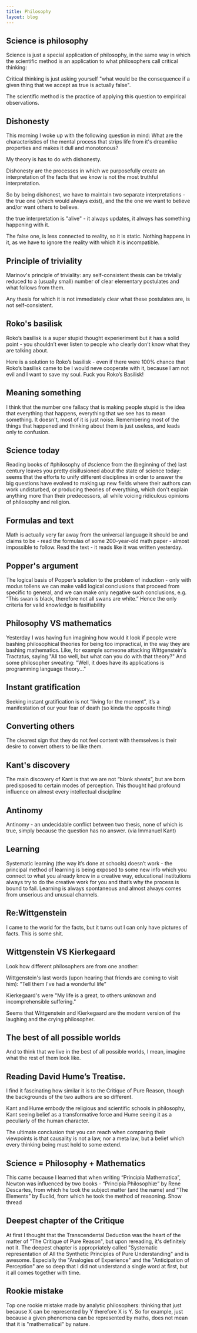 ```yaml
---
title: Philosophy
layout: blog
---
```


Science is philosophy
---

Science  is just a special application of philosophy, in the same way in which the scientific method is an application to what philosophers call critical thinking:

Critical thinking is just asking yourself "what would be the consequence if a given thing that we accept as true is actually false".

The scientific method is the practice of applying this question to empirical observations.

Dishonesty
---
This morning I woke up with the following question in mind: What are the characteristics of the mental process that strips life from it's dreamlike properties and makes it dull and monotonous? 

My theory is has to do with dishonesty.

Dishonesty are the processes  in which we purposefully create an interpretation of the facts that we know is not the most truthful interpretation. 

So by being dishonest, we have to maintain two separate interpretations - the true one (which would always exist), and the the one we want to believe and/or want others to believe.


the true interpretation is "alive" - it always updates, it always has something happening with it.

The false one, is less connected to reality, so it is static. Nothing happens in it, as we have to ignore the reality with which it is incompatible.

Principle of triviality
---
Marinov's principle of triviality: any self-consistent thesis can be trivially reduced to a (usually small) number of clear elementary postulates and what follows from them. 

Any thesis for which it is not immediately clear what these postulates are, is not self-consistent.

Roko's basilisk
---
Roko’s basilisk is a super stupid thought experieriment but it has a solid point - you shouldn’t ever listen to people who clearly don’t know what they are talking about.

Here is a solution to Roko’s basilisk - even if there were 100% chance that Roko’s basilisk came to be I would neve cooperate with it, because I am not evil and I want to save my soul. Fuck you Roko’s Basilisk!

Meaning something
---

I think that the number one fallacy that is making people stupid is the idea that everything that happens, everything that we see has to mean something. It doesn't, most of it is just noise. Remembering most of the things that happened and thinking about them is just useless, and leads only to confusion.


Science today
---
Reading books of #philosophy of #science from the (beginning of the) last century leaves you pretty disillusioned about the state of science today: seems that the efforts to unify different disciplines in order to answer the big questions have evolved to making up new fields where their authors can work undisturbed, or producing theories of everything, which don't explain anything more than their predecessors, all while voicing ridiculous opinions of philosophy and religion.

Formulas and text
---

Math is actually very far away from the universal language it should be and claims to be - read the formulas of some 200-year-old math paper - almost impossible to follow. Read the text - it reads like it was written yesterday.

Popper's argument
---

The logical basis of Popper’s solution to the problem of induction - only with modus tollens we can make valid logical conclusions that proceed from specific to general, and we can make only negative such conclusions, e.g. “This swan is black, therefore not all swans are white.” Hence the only criteria for valid knowledge is fasifiability

Philosophy VS mathematics
---
Yesterday I was having fun imagining how would it look if people were bashing philosophical theories for being too impractical, in the way they are bashing mathematics. Like, for example someone attacking Wittgenstein's Tractatus, saying "All too well, but what can you do with that theory?" And some philosopher sweating: "Well, it does have its applications is programming language theory..."


Instant gratification
---

Seeking instant gratification is not “living for the moment”, it’s a manifestation of our your fear of death (so kinda the opposite thing)

Converting others 
---
The clearest sign that they do not feel content with themselves is their desire to convert others to be like them.

Kant's discovery
---
The main discovery of Kant is that we are not “blank sheets”, but are born predisposed to certain modes of perception. This thought had profound influence on almost every intellectual discipline


Antinomy
---

Antinomy -  an undecidable conflict between two thesis, none of which is true, simply because the question has no answer. (via Immanuel Kant)

Learning
---
Systematic learning (the way it’s done at schools) doesn’t work - the principal method of learning is being exposed to some new info which you connect to what you already know in a creative way, educational institutions always try to do the creative work for you and that’s why the process is bound to fail. Learning is always spontaneous and almost always comes from unserious and unusual channels.

Re:Wittgenstein
---
I came to the world for the facts, but it turns out I can only have pictures of facts. This is some shit.

Wittgenstein VS Kierkegaard
---

Look how different philosophers are from one another: 

Wittgenstein's last words (upon hearing that friends are coming to visit him): "Tell them I've had a wonderful life”

Kierkegaard's were "My life is a great, to others unknown and incomprehensible suffering."

Seems that Wittgenstein and Kierkegaard are the modern version of the laughing and the crying philosopher.

The best of all possible worlds
---
And to think that we live in the best of all possible worlds, I mean, imagine what the rest of them look like.



Reading David Hume’s Treatise. 
---

I find it fascinating how similar it is to the Critique of Pure Reason, though the backgrounds of the two authors are so different.

Kant and Hume  embody the religious and scientific schools in philosophy, Kant seeing belief as a transformative force and Hume seeing it as a peculiarly of the human character.

The ultimate conclusion that you can reach when comparing their viewpoints is that causality is not a law, nor a meta law, but a belief which every thinking being must hold to some extend.




Science = Philosophy + Mathematics
---

This came because I learned that when writing “Principia Mathematica”, Newton was influenced by two books - “Principia Philosophiæ” by Rene Descartes, from which he took the subject matter (and the name) and “The Elements” by Euclid, from which he took the method of reasoning.
Show thread

Deepest chapter of the Critique
---
At first I thought that the Transcendental Deduction was the heart of the matter of "The Critique of Pure Reason", but upon rereading, it's definitely not it. The deepest chapter is appropriately called "Systematic representation of All the Synthetic Principles of Pure Understanding" and is awesome. Especially the "Analogies of Experience" and the "Anticipation of Perception" are so deep that I did not understand a single word at first, but it all comes together with time.


Rookie mistake
---
Top one rookie mistake made by analytic philosophers: thinking that just because X can be represented by Y therefore X is Y. So for example, just because a given phenomena can be represented by maths, does not mean that it is "mathematical" by nature.
